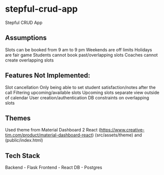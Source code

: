 # stepful-crud-app
Stepful CRUD App

## Assumptions
Slots can be booked from 9 am to 9 pm
Weekends are off limits
Holidays are fair game
Students cannot book past/overlapping slots
Coaches cannot create overlapping slots

## Features Not Implemented:
Slot cancellation
Only being able to set student satisfaction/notes after the call
Filtering upcoming/available slots
Upcoming slots separate view outside of calendar
User creation/authentication
DB constraints on overlapping slots

## Themes
Used theme from Material Dashboard 2 React (https://www.creative-tim.com/product/material-dashboard-react)
(src/assets/theme) and (public/index.html)

## Tech Stack
Backend - Flask
Frontend - React
DB - Postgres
